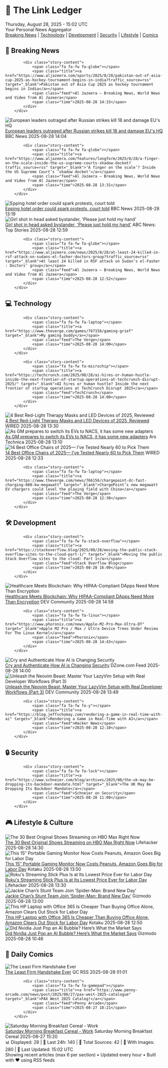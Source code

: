 <!-- Processing 54 RSS feeds at 2025-08-28 15:02:05 UTC -->
<!-- Processing: XKCD -->
<!-- Processing: Saturday Morning Breakfast Cereal -->
<!-- Processing: Penny Arcade -->
<!-- Processing: Poorly Drawn Lines -->
<!-- Processing: Girl Genius -->
<!-- Processing: CNN Top Stories -->
<!-- Processing: CNN Breaking News -->
<!-- Processing: BBC World News -->
<!-- Processing: Al Jazeera Breaking News -->
<!-- Processing: NPR News -->
<!-- Processing: CBC News -->
<!-- Error processing https://rss.cbc.ca/lineup/topstories.xml: The read operation timed out -->
<!-- Processing: ABC News Breaking -->
<!-- Processing: NBC News Breaking -->
<!-- Processing: Guardian World News -->
<!-- Processing: WIRED -->
<!-- Processing: Dev.to -->
<!-- Processing: StackOverflow Blog -->
<!-- Processing: Phoronix Linux News -->
<!-- Processing: OMG! Ubuntu -->
<!-- Processing: Linux.com -->
<!-- Processing: DZone -->
<!-- Processing: Coding Horror -->
<!-- Processing: Lifehacker -->
<!-- Processing: Krebs on Security -->
<!-- Generated 8 new posts out of 24 feeds processed -->
<div class="newspaper-header">
    <h1 class="newspaper-title">📰 The Link Ledger</h1>
    <div class="newspaper-date">Thursday, August 28, 2025 - 15:02 UTC</div>
    <div class="newspaper-subtitle">Your Personal News Aggregator</div>
</div>

<div class="newspaper-nav">
    <a href="#breaking">Breaking News</a> |
    <a href="#tech">Technology</a> |
    <a href="#dev">Development</a> |
    <a href="#security">Security</a> |
    <a href="#lifestyle">Lifestyle</a> |
    <a href="#webcomics">Comics</a>
</div>

<div class="news-section breaking-news" id="breaking">
<h2 class="section-header">🚨 Breaking News</h2>
<div class="stories-container">
<div class="story">
            
            <div class="story-content">
                <span class="fa fa-fw fa-globe"></span>
                <span class="title"><a href="https://www.aljazeera.com/sports/2025/8/28/pakistan-out-of-asia-cup-2025-as-hockey-tournament-begins-in-india?traffic_source=rss" target="_blank">Pakistan out of Asia Cup 2025 as hockey tournament begins in India</a></span>
                <span class="feed">Al Jazeera – Breaking News, World News and Video from Al Jazeera</span>
                <span class="time">2025-08-28 14:33</span>
            </div>
        </div>
<div class="story">
            <img src="https://ichef.bbci.co.uk/ace/standard/240/cpsprodpb/9641/live/e657edf0-83ef-11f0-ab3e-bd52082cd0ae.jpg" alt="European leaders outraged after Russian strikes kill 18 and damage EU&#x27;s HQ" class="story-image" loading="lazy" onerror="this.style.display='none'">
            <div class="story-content">
                <span class="fa fa-fw fa-earth-americas"></span>
                <span class="title"><a href="https://www.bbc.com/news/articles/cvg3y7m2gz0o?at_medium=RSS&at_campaign=rss" target="_blank">European leaders outraged after Russian strikes kill 18 and damage EU&#x27;s HQ</a></span>
                <span class="feed">BBC News</span>
                <span class="time">2025-08-28 14:04</span>
            </div>
        </div>
<div class="story">
            
            <div class="story-content">
                <span class="fa fa-fw fa-globe"></span>
                <span class="title"><a href="https://www.aljazeera.com/features/longform/2025/8/28/a-finger-on-the-scale-inside-the-us-supreme-courts-shadow-docket?traffic_source=rss" target="_blank">‘A finger on the scale’? Inside the US Supreme Court’s ‘shadow docket’</a></span>
                <span class="feed">Al Jazeera – Breaking News, World News and Video from Al Jazeera</span>
                <span class="time">2025-08-28 13:31</span>
            </div>
        </div>
<div class="story">
            <img src="https://ichef.bbci.co.uk/ace/standard/240/cpsprodpb/c5e0/live/319334d0-8401-11f0-a3f8-9b56bf5c3841.jpg" alt="Epping hotel order could spark protests, court told" class="story-image" loading="lazy" onerror="this.style.display='none'">
            <div class="story-content">
                <span class="fa fa-fw fa-flag"></span>
                <span class="title"><a href="https://www.bbc.com/news/articles/cpqv01lxvyro?at_medium=RSS&at_campaign=rss" target="_blank">Epping hotel order could spark protests, court told</a></span>
                <span class="feed">BBC News</span>
                <span class="time">2025-08-28 13:19</span>
            </div>
        </div>
<div class="story">
            <img src="https://s.abcnews.com/images/US/minneapolis-shooting-scene-rt-jef-250828_1756381281521_hpMain_4x3t_384.jpg" alt="Girl shot in head asked bystander, &#x27;Please just hold my hand&#x27;" class="story-image" loading="lazy" onerror="this.style.display='none'">
            <div class="story-content">
                <span class="fa fa-fw fa-tv"></span>
                <span class="title"><a href="https://abcnews.go.com/US/minneapolis-man-raced-church-shooting-victims-recalls-scene/story?id=125051456" target="_blank">Girl shot in head asked bystander, &#x27;Please just hold my hand&#x27;</a></span>
                <span class="feed">ABC News: Top Stories</span>
                <span class="time">2025-08-28 12:59</span>
            </div>
        </div>
<div class="story">
            
            <div class="story-content">
                <span class="fa fa-fw fa-globe"></span>
                <span class="title"><a href="https://www.aljazeera.com/news/2025/8/28/at-least-24-killed-in-rsf-attack-on-sudans-el-fasher-doctors-group?traffic_source=rss" target="_blank">At least 24 killed in RSF attack on Sudan’s el-Fasher : Doctors’ group</a></span>
                <span class="feed">Al Jazeera – Breaking News, World News and Video from Al Jazeera</span>
                <span class="time">2025-08-28 12:52</span>
            </div>
        </div>
</div>
</div>
<div class="news-section tech-news" id="tech">
<h2 class="section-header">💻 Technology</h2>
<div class="stories-container">
<div class="story">
            
            <div class="story-content">
                <span class="fa fa-fw fa-laptop"></span>
                <span class="title"><a href="https://www.theverge.com/games/767156/gaming-grief" target="_blank">My gaming buddy</a></span>
                <span class="feed">The Verge</span>
                <span class="time">2025-08-28 14:00</span>
            </div>
        </div>
<div class="story">
            
            <div class="story-content">
                <span class="fa fa-fw fa-microchip"></span>
                <span class="title"><a href="https://techcrunch.com/2025/08/28/ai-hires-or-human-hustle-inside-the-next-frontier-of-startup-operations-at-techcrunch-disrupt-2025/" target="_blank">AI hires or human hustle? Inside the next frontier of startup operations at TechCrunch Disrupt 2025</a></span>
                <span class="feed">TechCrunch</span>
                <span class="time">2025-08-28 14:00</span>
            </div>
        </div>
<div class="story">
            <img src="https://media.wired.com/photos/68af82aa07d23a796916eba5/master/pass/UPDATE-%20Best%20Red%20Light%20Therapy%20Masks_.png_.png" alt="4 Best Red-Light Therapy Masks and LED Devices of 2025, Reviewed" class="story-image" loading="lazy" onerror="this.style.display='none'">
            <div class="story-content">
                <span class="fa fa-fw fa-bolt"></span>
                <span class="title"><a href="https://www.wired.com/story/led-face-masks-and-red-light-therapy/" target="_blank">4 Best Red-Light Therapy Masks and LED Devices of 2025, Reviewed</a></span>
                <span class="feed">WIRED</span>
                <span class="time">2025-08-28 13:30</span>
            </div>
        </div>
<div class="story">
            <img src="https://cdn.arstechnica.net/wp-content/uploads/2025/08/945-500x500.jpg" alt="As GM prepares to switch its EVs to NACS, it has some new adapters" class="story-image" loading="lazy" onerror="this.style.display='none'">
            <div class="story-content">
                <span class="fa fa-fw fa-cog"></span>
                <span class="title"><a href="https://arstechnica.com/cars/2025/08/gm-announces-new-nacs-and-ccs1-adapters-coming-next-week/" target="_blank">As GM prepares to switch its EVs to NACS, it has some new adapters</a></span>
                <span class="feed">Ars Technica</span>
                <span class="time">2025-08-28 13:10</span>
            </div>
        </div>
<div class="story">
            <img src="https://media.wired.com/photos/68563692fd268ad4c81d6dc3/master/pass/The%2014%20Best%20Office%20Chairs.png" alt="14 Best Office Chairs of 2025— I’ve Tested Nearly 60 to Pick Them" class="story-image" loading="lazy" onerror="this.style.display='none'">
            <div class="story-content">
                <span class="fa fa-fw fa-bolt"></span>
                <span class="title"><a href="https://www.wired.com/gallery/best-office-chairs/" target="_blank">14 Best Office Chairs of 2025— I’ve Tested Nearly 60 to Pick Them</a></span>
                <span class="feed">WIRED</span>
                <span class="time">2025-08-28 12:33</span>
            </div>
        </div>
<div class="story">
            
            <div class="story-content">
                <span class="fa fa-fw fa-laptop"></span>
                <span class="title"><a href="https://www.theverge.com/news/766156/chargepoint-dc-fast-charging-600-kw-megawatt" target="_blank">ChargePoint’s new megawatt EV chargers could level the playing field with China</a></span>
                <span class="feed">The Verge</span>
                <span class="time">2025-08-28 12:30</span>
            </div>
        </div>
</div>
</div>
<div class="news-section dev-news" id="dev">
<h2 class="section-header">🛠️ Development</h2>
<div class="stories-container">
<div class="story">
            
            <div class="story-content">
                <span class="fa fa-fw fa-stack-overflow"></span>
                <span class="title"><a href="https://stackoverflow.blog/2025/08/28/moving-the-public-stack-overflow-sites-to-the-cloud-part-1/" target="_blank">Moving the public Stack Overflow sites to the cloud: Part 1</a></span>
                <span class="feed">Stack Overflow Blog</span>
                <span class="time">2025-08-28 16:00</span>
            </div>
        </div>
<div class="story">
            <img src="https://media2.dev.to/dynamic/image/width=800%2Cheight=%2Cfit=scale-down%2Cgravity=auto%2Cformat=auto/https%3A%2F%2Fdev-to-uploads.s3.amazonaws.com%2Fuploads%2Farticles%2Fd6mjq5wzxlyffc751r3g.png" alt="Healthcare Meets Blockchain: Why HIPAA-Compliant DApps Need More Than Encryption" class="story-image" loading="lazy" onerror="this.style.display='none'">
            <div class="story-content">
                <span class="fa fa-fw fa-code"></span>
                <span class="title"><a href="https://dev.to/savvysid/healthcare-meets-blockchain-why-hipaa-compliant-dapps-need-more-than-encryption-5cbk" target="_blank">Healthcare Meets Blockchain: Why HIPAA-Compliant DApps Need More Than Encryption</a></span>
                <span class="feed">DEV Community</span>
                <span class="time">2025-08-28 14:58</span>
            </div>
        </div>
<div class="story">
            
            <div class="story-content">
                <span class="fa fa-fw fa-linux"></span>
                <span class="title"><a href="https://www.phoronix.com/news/Apple-M2-Pro-Max-Ultra-DT" target="_blank">Apple M2 Pro / Max / Ultra Device Trees Under Review For The Linux Kernel</a></span>
                <span class="feed">Phoronix</span>
                <span class="time">2025-08-28 14:43</span>
            </div>
        </div>
<div class="story">
            <img src="https://dz2cdn1.dzone.com/thumbnail?fid=18582517&w=600" alt="Cry and Authenticate How AI is Changing Security" class="story-image" loading="lazy" onerror="this.style.display='none'">
            <div class="story-content">
                <span class="fa fa-fw fa-newspaper"></span>
                <span class="title"><a href="https://dzone.com/articles/ai-psychology-future-authentication" target="_blank">Cry and Authenticate How AI is Changing Security</a></span>
                <span class="feed">DZone.com Feed</span>
                <span class="time">2025-08-28 14:00</span>
            </div>
        </div>
<div class="story">
            <img src="https://media2.dev.to/dynamic/image/width=800%2Cheight=%2Cfit=scale-down%2Cgravity=auto%2Cformat=auto/https%3A%2F%2Fdev-to-uploads.s3.amazonaws.com%2Fuploads%2Farticles%2Fsfy4y5grw158vq3kxohs.png" alt="Unleash the Neovim Beast: Master Your LazyVim Setup with Real Developer Workflows (Part 3)" class="story-image" loading="lazy" onerror="this.style.display='none'">
            <div class="story-content">
                <span class="fa fa-fw fa-code"></span>
                <span class="title"><a href="https://dev.to/crafts69guy/unleash-the-neovim-beast-master-your-lazyvim-setup-with-real-developer-workflows-part-3-1cmc" target="_blank">Unleash the Neovim Beast: Master Your LazyVim Setup with Real Developer Workflows (Part 3)</a></span>
                <span class="feed">DEV Community</span>
                <span class="time">2025-08-28 13:49</span>
            </div>
        </div>
<div class="story">
            
            <div class="story-content">
                <span class="fa fa-fw fa-y"></span>
                <span class="title"><a href="https://blog.jeffschomay.com/rendering-a-game-in-real-time-with-ai" target="_blank">Rendering a Game in Real-Time with AI</a></span>
                <span class="feed">Hacker News</span>
                <span class="time">2025-08-28 12:10</span>
            </div>
        </div>
</div>
</div>
<div class="news-section security-news" id="security">
<h2 class="section-header">🔒 Security</h2>
<div class="stories-container">
<div class="story">
            
            <div class="story-content">
                <span class="fa fa-fw fa-lock"></span>
                <span class="title"><a href="https://www.schneier.com/blog/archives/2025/08/the-uk-may-be-dropping-its-backdoor-mandate.html" target="_blank">The UK May Be Dropping Its Backdoor Mandate</a></span>
                <span class="feed">Schneier on Security</span>
                <span class="time">2025-08-28 11:00</span>
            </div>
        </div>
</div>
</div>
<div class="news-section lifestyle-news" id="lifestyle">
<h2 class="section-header">🎮 Lifestyle & Culture</h2>
<div class="stories-container">
<div class="story">
            <img src="https://lifehacker.com/imagery/articles/01HF2GHC3JQ57NNDZ7DW84E4GG/hero-image.jpg" alt="The 30 Best Original Shows Streaming on HBO Max Right Now" class="story-image" loading="lazy" onerror="this.style.display='none'">
            <div class="story-content">
                <span class="fa fa-fw fa-life-ring"></span>
                <span class="title"><a href="https://lifehacker.com/best-max-original-shows?utm_medium=RSS" target="_blank">The 30 Best Original Shows Streaming on HBO Max Right Now</a></span>
                <span class="feed">Lifehacker</span>
                <span class="time">2025-08-28 14:30</span>
            </div>
        </div>
<div class="story">
            <img src="https://kotaku.com/app/uploads/2025/08/mnn-portable-monitor-fhd.jpg" alt="This 15″ Portable Gaming Monitor Now Costs Peanuts, Amazon Goes Big for Labor Day" class="story-image" loading="lazy" onerror="this.style.display='none'">
            <div class="story-content">
                <span class="fa fa-fw fa-gamepad"></span>
                <span class="title"><a href="https://kotaku.com/this-15-portable-gaming-monitor-now-costs-peanuts-amazon-goes-big-for-labor-day-2000620939" target="_blank">This 15″ Portable Gaming Monitor Now Costs Peanuts, Amazon Goes Big for Labor Day</a></span>
                <span class="feed">Kotaku</span>
                <span class="time">2025-08-28 13:50</span>
            </div>
        </div>
<div class="story">
            <img src="https://lifehacker.com/imagery/articles/01K3QK49GH31YP5NMCVCJ4C6EH/hero-image.png" alt="Roku&#x27;s Streaming Stick Plus Is at Its Lowest Price Ever for Labor Day" class="story-image" loading="lazy" onerror="this.style.display='none'">
            <div class="story-content">
                <span class="fa fa-fw fa-life-ring"></span>
                <span class="title"><a href="https://lifehacker.com/tech/roku-streaming-stick-plus-sale-labor-day-2025?utm_medium=RSS" target="_blank">Roku&#x27;s Streaming Stick Plus Is at Its Lowest Price Ever for Labor Day</a></span>
                <span class="feed">Lifehacker</span>
                <span class="time">2025-08-28 13:30</span>
            </div>
        </div>
<div class="story">
            <img src="https://gizmodo.com/app/uploads/2025/08/Spider-Man.jpg" alt="Jackie Chan’s Stunt Team Join ‘Spider-Man: Brand New Day’" class="story-image" loading="lazy" onerror="this.style.display='none'">
            <div class="story-content">
                <span class="fa fa-fw fa-computer"></span>
                <span class="title"><a href="https://gizmodo.com/jackie-chans-stunt-team-join-spider-man-brand-new-day-2000649559" target="_blank">Jackie Chan’s Stunt Team Join ‘Spider-Man: Brand New Day’</a></span>
                <span class="feed">Gizmodo</span>
                <span class="time">2025-08-28 13:00</span>
            </div>
        </div>
<div class="story">
            <img src="https://kotaku.com/app/uploads/2025/08/hp-14-laptop-intel-celeron.jpg" alt="This HP Laptop with Office 365 Is Cheaper Than Buying Office Alone, Amazon Clears Out Stock for Labor Day" class="story-image" loading="lazy" onerror="this.style.display='none'">
            <div class="story-content">
                <span class="fa fa-fw fa-gamepad"></span>
                <span class="title"><a href="https://kotaku.com/this-hp-laptop-with-office-365-is-cheaper-than-buying-office-alone-amazon-clears-out-stock-for-labor-day-2000620926" target="_blank">This HP Laptop with Office 365 Is Cheaper Than Buying Office Alone, Amazon Clears Out Stock for Labor Day</a></span>
                <span class="feed">Kotaku</span>
                <span class="time">2025-08-28 12:50</span>
            </div>
        </div>
<div class="story">
            <img src="https://gizmodo.com/app/uploads/2024/11/Jensen-Huang-Nvidia-1.jpg" alt="Did Nvidia Just Pop an AI Bubble? Here’s What the Market Says" class="story-image" loading="lazy" onerror="this.style.display='none'">
            <div class="story-content">
                <span class="fa fa-fw fa-computer"></span>
                <span class="title"><a href="https://gizmodo.com/did-nvidia-just-pop-an-ai-bubble-heres-what-the-market-says-2000649432" target="_blank">Did Nvidia Just Pop an AI Bubble? Here’s What the Market Says</a></span>
                <span class="feed">Gizmodo</span>
                <span class="time">2025-08-28 10:46</span>
            </div>
        </div>
</div>
</div>
<div class="news-section webcomics-section" id="webcomics">
<h2 class="section-header">🎨 Daily Comics</h2>
<div class="stories-container">
<div class="story">
            <img src="http://www.questionablecontent.net/comics/5645.png" alt="The Least Firm Handshake Ever" class="story-image" loading="lazy" onerror="this.style.display='none'">
            <div class="story-content">
                <span class="fa fa-fw fa-music"></span>
                <span class="title"><a href="http://questionablecontent.net/view.php?comic=5645" target="_blank">The Least Firm Handshake Ever</a></span>
                <span class="feed">QC RSS</span>
                <span class="time">2025-08-28 01:01</span>
            </div>
        </div>
<div class="story">
            
            <div class="story-content">
                <span class="fa fa-fw fa-gamepad"></span>
                <span class="title"><a href="https://www.penny-arcade.com/news/post/2025/08/27/pax-west-2025-catalogue" target="_blank">PAX West 2025 Catalog!</a></span>
                <span class="feed">Penny Arcade</span>
                <span class="time">2025-08-27 18:21</span>
            </div>
        </div>
<div class="story">
            <img src="https://www.smbc-comics.com/comics/1756236873-20250827.png" alt="Saturday Morning Breakfast Cereal - Work" class="story-image" loading="lazy" onerror="this.style.display='none'">
            <div class="story-content">
                <span class="fa fa-fw fa-smile"></span>
                <span class="title"><a href="https://www.smbc-comics.com/comic/work-3" target="_blank">Saturday Morning Breakfast Cereal - Work</a></span>
                <span class="feed">Saturday Morning Breakfast Cereal</span>
                <span class="time">2025-08-27 15:20</span>
            </div>
        </div>
</div>
</div>

<div class="newspaper-footer">
    <div class="stats">
        📊 Displayed: 28 | 📅 Last 24h: 140 | 📡 Total Sources: 42 | 📸 With Images: 280 |
        🔄 Last Updated: 15:02 UTC
    </div>
    <div class="footer-note">
        Showing recent articles (max 6 per section) • Updated every hour • Built with ❤️ using RSS feeds
    </div>
</div>

